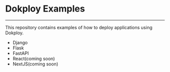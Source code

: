# Dokploy Examples

---
This repository contains examples of how to deploy applications using Dokploy.


- Django
- Flask
- FastAPI
- React(coming soon)
- NextJS(coming soon)